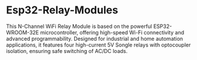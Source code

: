 # Esp32-Relay-Modules
This N-Channel WiFi Relay Module is based on the powerful ESP32-WROOM-32E microcontroller, offering high-speed Wi-Fi connectivity and advanced programmability. Designed for industrial and home automation applications, it features four high-current 5V Songle relays with optocoupler isolation, ensuring safe switching of AC/DC loads.
